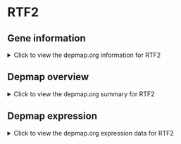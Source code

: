 <h1>RTF2</h1>

<h2>Gene information</h2>
<details>
  <summary>Click to view the depmap.org information for RTF2</summary>
  <iframe src="https://depmap.org/portal/gene/RTF2?tab=about" style="border:none;width:100%;height:800px"></iframe>
</details>

<h2>Depmap overview</h2>
<details>
  <summary>Click to view the depmap.org summary for RTF2</summary>
  <iframe src="https://depmap.org/portal/gene/RTF2?tab=overview" style="border:none;width:100%;height:800px"></iframe>
</details>

<h2>Depmap expression</h2>
<details>
  <summary>Click to view the depmap.org expression data for RTF2</summary>
  <iframe src="https://depmap.org/portal/gene/RTF2?tab=characterization" style="border:none;width:100%;height:800px"></iframe>
</details>


<!--
<h2>Reactome Pathway diagram</h2>
PNAME
-->


